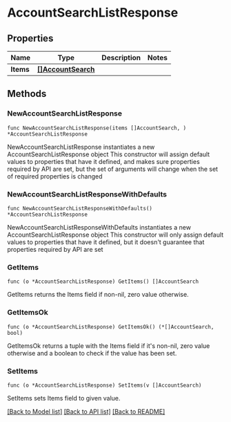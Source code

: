 # AccountSearchListResponse

## Properties

Name | Type | Description | Notes
------------ | ------------- | ------------- | -------------
**Items** | [**[]AccountSearch**](AccountSearch.md) |  | 

## Methods

### NewAccountSearchListResponse

`func NewAccountSearchListResponse(items []AccountSearch, ) *AccountSearchListResponse`

NewAccountSearchListResponse instantiates a new AccountSearchListResponse object
This constructor will assign default values to properties that have it defined,
and makes sure properties required by API are set, but the set of arguments
will change when the set of required properties is changed

### NewAccountSearchListResponseWithDefaults

`func NewAccountSearchListResponseWithDefaults() *AccountSearchListResponse`

NewAccountSearchListResponseWithDefaults instantiates a new AccountSearchListResponse object
This constructor will only assign default values to properties that have it defined,
but it doesn't guarantee that properties required by API are set

### GetItems

`func (o *AccountSearchListResponse) GetItems() []AccountSearch`

GetItems returns the Items field if non-nil, zero value otherwise.

### GetItemsOk

`func (o *AccountSearchListResponse) GetItemsOk() (*[]AccountSearch, bool)`

GetItemsOk returns a tuple with the Items field if it's non-nil, zero value otherwise
and a boolean to check if the value has been set.

### SetItems

`func (o *AccountSearchListResponse) SetItems(v []AccountSearch)`

SetItems sets Items field to given value.



[[Back to Model list]](../README.md#documentation-for-models) [[Back to API list]](../README.md#documentation-for-api-endpoints) [[Back to README]](../README.md)


